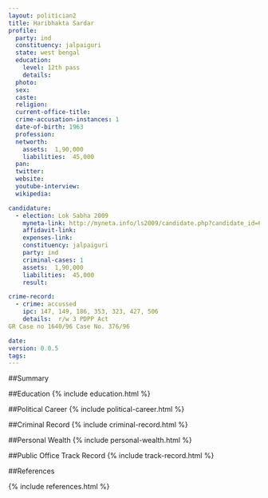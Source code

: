 ```yaml
---
layout: politician2
title: Haribhakta Sardar
profile: 
  party: ind
  constituency: jalpaiguri
  state: west bengal
  education: 
    level: 12th pass
    details: 
  photo: 
  sex: 
  caste: 
  religion: 
  current-office-title: 
  crime-accusation-instances: 1
  date-of-birth: 1963
  profession: 
  networth: 
    assets:  1,90,000
    liabilities:  45,000
  pan: 
  twitter: 
  website: 
  youtube-interview: 
  wikipedia: 

candidature: 
  - election: Lok Sabha 2009
    myneta-link: http://myneta.info/ls2009/candidate.php?candidate_id=6022
    affidavit-link: 
    expenses-link: 
    constituency: jalpaiguri 
    party: ind
    criminal-cases: 1
    assets:  1,90,000
    liabilities:  45,000
    result:  

crime-record: 
  - crime: accussed
    ipc: 147, 149, 186, 353, 323, 427, 506
    details:  r/w 3 PDPP Act
GR Case no 1640/96 Case No. 376/96  

date: 
version: 0.0.5
tags: 
---
```

##Summary


##Education
{% include education.html %}


##Political Career
{% include political-career.html %}


##Criminal Record
{% include criminal-record.html %}


##Personal Wealth
{% include personal-wealth.html %}


##Public Office Track Record
{% include track-record.html %}


##References


{% include references.html %}
